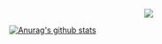 <p align="center">
  <img src="https://github.com/demartini/demartini/blob/master/code.gif">
</p>

[![Anurag's github stats](https://github-readme-stats.vercel.app/api?username=YcZzy)](https://github.com/anuraghazra/github-readme-stats)
